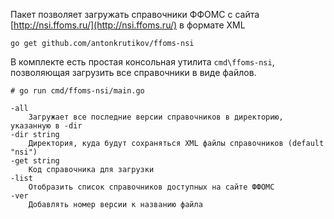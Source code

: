 Пакет позволяет загружать справочники ФФОМС с сайта [http://nsi.ffoms.ru/](http://nsi.ffoms.ru/) в формате XML

    go get github.com/antonkrutikov/ffoms-nsi

В комплекте есть простая консольная утилита `cmd\ffoms-nsi`,  позволяющая загрузить все справочники в виде файлов.

    # go run cmd/ffoms-nsi/main.go

    -all
        Загружает все последние версии справочников в директорию, указанную в -dir
    -dir string
        Директория, куда будут сохраняться XML файлы справочников (default "nsi")
    -get string
        Код справочника для загрузки
    -list
        Отобразить список справочников доступных на сайте ФФОМС
    -ver
        Добавлять номер версии к названию файла